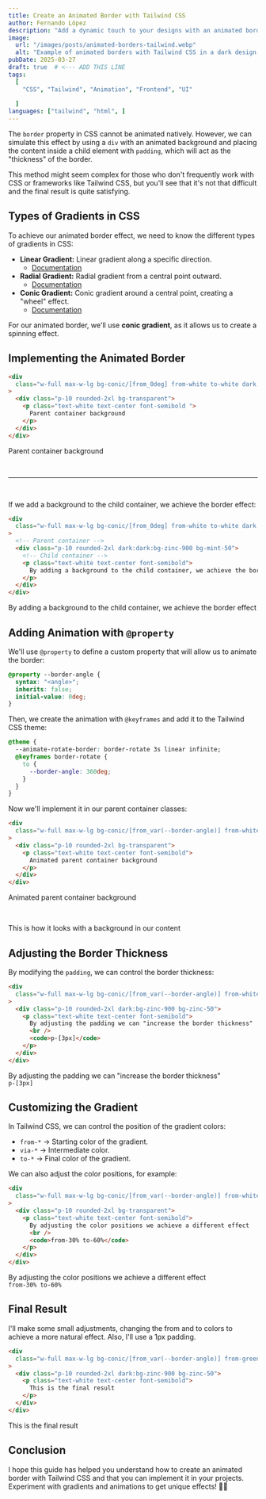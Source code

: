 ```yaml
---
title: Create an Animated Border with Tailwind CSS
author: Fernando López
description: "Add a dynamic touch to your designs with an animated border in Tailwind CSS. Learn how to use conic-gradient and animations to achieve an impressive visual effect. 🚀✨"
image:
  url: "/images/posts/animated-borders-tailwind.webp"
  alt: "Example of animated borders with Tailwind CSS in a dark design, featuring a vibrant color gradient background."
pubDate: 2025-03-27
draft: true  # <--- ADD THIS LINE
tags:
  [
    "CSS", "Tailwind", "Animation", "Frontend", "UI"
   
  ]
languages: ["tailwind", "html", ]
---
```


The `border` property in CSS cannot be animated natively. However, we can simulate this effect by using a `div` with an animated background and placing the content inside a child element with `padding`, which will act as the "thickness" of the border.

This method might seem complex for those who don't frequently work with CSS or frameworks like Tailwind CSS, but you'll see that it's not that difficult and the final result is quite satisfying.

## Types of Gradients in CSS

To achieve our animated border effect, we need to know the different types of gradients in CSS:

- **Linear Gradient:** Linear gradient along a specific direction.
  - [Documentation](https://developer.mozilla.org/en-US/docs/Web/CSS/gradient/linear-gradient)
- **Radial Gradient:** Radial gradient from a central point outward.
  - [Documentation](https://developer.mozilla.org/en-US/docs/Web/CSS/gradient/radial-gradient)
- **Conic Gradient:** Conic gradient around a central point, creating a "wheel" effect.
  - [Documentation](https://developer.mozilla.org/en-US/docs/Web/CSS/gradient/conic-gradient)

For our animated border, we'll use **conic gradient**, as it allows us to create a spinning effect.

## Implementing the Animated Border

```html
<div
  class="w-full max-w-lg bg-conic/[from_0deg] from-white to-white dark:from-black via-green-400 dark:to-black  rounded-2xl p-px"
>
  <div class="p-10 rounded-2xl bg-transparent">
    <p class="text-white text-center font-semibold ">
      Parent container background
    </p>
  </div>
</div>
```

<div class="w-full max-w-lg bg-conic/[from_0deg] from-white to-white dark:from-black via-green-400 dark:to-black rounded-2xl p-px">
  <div class="p-10 rounded-2xl bg-transparent">
    <p class="text-white text-center font-semibold mt-8">
      Parent container background
    </p>
  </div>
</div>

<br>
<hr>
<br>

If we add a background to the child container, we achieve the border effect:

```html
<div
  class="w-full max-w-lg bg-conic/[from_0deg] from-white to-white dark:from-black via-green-400 dark:to-black rounded-2xl p-px"
>
  <!-- Parent container -->
  <div class="p-10 rounded-2xl dark:dark:bg-zinc-900 bg-mint-50">
    <!-- Child container -->
    <p class="text-white text-center font-semibold">
      By adding a background to the child container, we achieve the border effect
    </p>
  </div>
</div>
```

<div class="w-full max-w-lg bg-conic/[from_0deg] from-white to-white dark:from-black via-green-400 dark:to-black rounded-2xl p-px">
  <div class="p-10 rounded-2xl dark:bg-zinc-900 bg-zinc-50">
    <p class="text-white text-center font-semibold mt-8">
      By adding a background to the child container, we achieve the border effect 
    </p>
    
  </div>
</div>

## Adding Animation with `@property`

We'll use `@property` to define a custom property that will allow us to animate the border:

```css
@property --border-angle {
  syntax: "<angle>";
  inherits: false;
  initial-value: 0deg;
}
```

Then, we create the animation with `@keyframes` and add it to the Tailwind CSS theme:

```css
@theme {
  --animate-rotate-border: border-rotate 3s linear infinite;
  @keyframes border-rotate {
    to {
      --border-angle: 360deg;
    }
  }
}
```

Now we'll implement it in our parent container classes:

```html
<div
  class="w-full max-w-lg bg-conic/[from_var(--border-angle)] from-white to-white dark:from-black via-green-400 dark:to-black animate-rotate-border rounded-2xl p-px"
>
  <div class="p-10 rounded-2xl bg-transparent">
    <p class="text-white text-center font-semibold">
      Animated parent container background
    </p>
  </div>
</div>
```

<div
      class="w-full max-w-lg bg-conic/[from_var(--border-angle)] from-white to-white dark:from-black via-green-400 dark:to-black animate-rotate-border rounded-2xl p-px">
      <div class="p-10 rounded-2xl bg-transparent">
        <p class="text-white text-center font-semibold mt-8">
          Animated parent container background
        </p>
      </div>
    </div>

<br>

<div
      class="w-full max-w-lg bg-conic/[from_var(--border-angle)] from-white to-white dark:from-black via-green-400 dark:to-black animate-rotate-border rounded-2xl p-px"
    >
      <div class="p-10 rounded-2xl dark:bg-zinc-900 bg-zinc-50">
        <p class="text-white text-center font-semibold mt-8">
          This is how it looks with a background in our content
        </p>
      </div>
    </div>

## Adjusting the Border Thickness

By modifying the `padding`, we can control the border thickness:

```html
<div
  class="w-full max-w-lg bg-conic/[from_var(--border-angle)] from-white to-white dark:from-black via-green-400 dark:to-black animate-rotate-border rounded-2xl p-[3px]"
>
  <div class="p-10 rounded-2xl dark:bg-zinc-900 bg-zinc-50">
    <p class="text-white text-center font-semibold">
      By adjusting the padding we can "increase the border thickness"
      <br />
      <code>p-[3px]</code>
    </p>
  </div>
</div>
```

<div
  class="w-full max-w-lg bg-conic/[from_var(--border-angle)] from-white to-white dark:from-black via-green-400 dark:to-black animate-rotate-border rounded-2xl p-[3px]"
>
  <div class="p-10 rounded-2xl dark:bg-zinc-900 bg-zinc-50">
    <p class="text-white text-center font-semibold mt-8">
      By adjusting the padding we can "increase the border thickness" 
      <br>
      <code>p-[3px]</code>
    </p>
  </div>
</div>

## Customizing the Gradient

In Tailwind CSS, we can control the position of the gradient colors:

- `from-*` → Starting color of the gradient.
- `via-*` → Intermediate color.
- `to-*` → Final color of the gradient.

We can also adjust the color positions, for example:

```html
<div
  class="w-full max-w-lg bg-conic/[from_var(--border-angle)] from-white to-white dark:from-black via-green-400 dark:to-black from-30% to-60% animate-rotate-border rounded-2xl p-px"
>
  <div class="p-10 rounded-2xl bg-transparent">
    <p class="text-white text-center font-semibold">
      By adjusting the color positions we achieve a different effect
      <br />
      <code>from-30% to-60%</code>
    </p>
  </div>
</div>
```

<div
  class="w-full max-w-lg bg-conic/[from_var(--border-angle)] from-white to-white dark:from-black via-green-400 dark:to-black from-30% to-60% animate-rotate-border rounded-2xl p-px"
>
  <div class="p-10 rounded-2xl bg-transparent">
    <p class="text-white text-center font-semibold mt-8">
      By adjusting the color positions we achieve a different effect
      <br />
      <code>from-30% to-60%</code>
    </p>
  </div>
</div>

## Final Result

I'll make some small adjustments, changing the from and to colors to achieve a more natural effect. Also, I'll use a 1px padding.

```html
<div
  class="w-full max-w-lg bg-conic/[from_var(--border-angle)] from-green-200/20 via-green-400 to-green-200/20 from-30% to-60% animate-rotate-border rounded-2xl p-px"
>
  <div class="p-10 rounded-2xl dark:bg-zinc-900 bg-zinc-50">
    <p class="text-white text-center font-semibold">
      This is the final result
    </p>
  </div>
</div>
```

 <div
      class="w-full max-w-lg bg-conic/[from_var(--border-angle)] from-green-200/20 via-green-400 to-green-200/20 from-30% to-60% animate-rotate-border rounded-2xl p-px"
    >
      <div class="p-10 rounded-2xl dark:bg-zinc-900 bg-zinc-50">
        <p class="text-white text-center font-semibold mt-8">
          This is the final result
        </p>
      </div>
    </div>

## Conclusion

I hope this guide has helped you understand how to create an animated border with Tailwind CSS and that you can implement it in your projects. Experiment with gradients and animations to get unique effects! 🎨✨ 